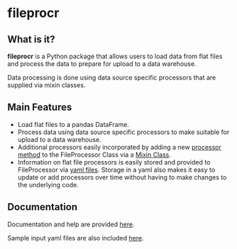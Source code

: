 # fileprocr

## What is it?

**fileprocr** is a Python package that allows users to
load data from flat files and process the data to prepare for upload to
a data warehouse.

Data processing is done using data source specific processors that are
supplied via mixin classes.

## Main Features

 - Load flat files to a pandas DataFrame.
 - Process data using data source specific processors to make suitable for upload
 to a data warehouse.
 - Additional processors easily incorporated by adding a new [processor method](https://htmlpreview.github.io/?https://github.com/jenniferp1/FileProcessor/blob/main/docs/fileprocr.html)
 to the FileProcessor Class via a [Mixin Class](https://htmlpreview.github.io/?https://github.com/jenniferp1/FileProcessor/blob/main/docs/fileprocr.html).
 - Information on flat file processors is easily stored and provided to FileProcessor via
 [yaml files](https://htmlpreview.github.io/?https://github.com/jenniferp1/FileProcessor/blob/main/docs/sample-yaml.html). Storage in a yaml also makes it easy to update or add processors
 over time without having to make changes to the underlying code.

## Documentation

Documentation and help are provided [here](https://htmlpreview.github.io/?https://github.com/jenniferp1/FileProcessor/blob/main/docs/index.html).

Sample input yaml files are also included [here](./input).
